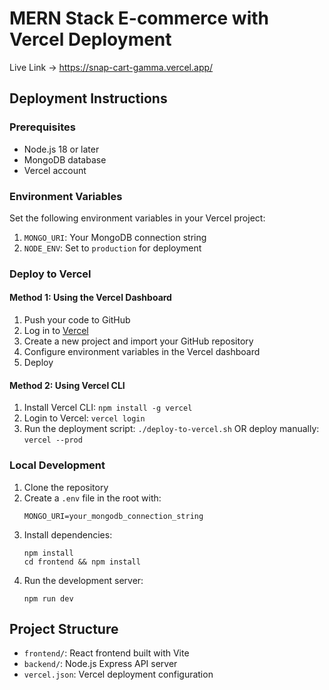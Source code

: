 # MERN Stack E-commerce with Vercel Deployment

Live Link -> https://snap-cart-gamma.vercel.app/

## Deployment Instructions

### Prerequisites
- Node.js 18 or later
- MongoDB database
- Vercel account

### Environment Variables
Set the following environment variables in your Vercel project:

1. `MONGO_URI`: Your MongoDB connection string
2. `NODE_ENV`: Set to `production` for deployment

### Deploy to Vercel

#### Method 1: Using the Vercel Dashboard
1. Push your code to GitHub
2. Log in to [Vercel](https://vercel.com)
3. Create a new project and import your GitHub repository
4. Configure environment variables in the Vercel dashboard
5. Deploy

#### Method 2: Using Vercel CLI
1. Install Vercel CLI: `npm install -g vercel`
2. Login to Vercel: `vercel login`
3. Run the deployment script: `./deploy-to-vercel.sh`
   OR deploy manually: `vercel --prod`

### Local Development
1. Clone the repository
2. Create a `.env` file in the root with:
   ```
   MONGO_URI=your_mongodb_connection_string
   ```
3. Install dependencies:
   ```
   npm install
   cd frontend && npm install
   ```
4. Run the development server:
   ```
   npm run dev
   ```

## Project Structure
- `frontend/`: React frontend built with Vite
- `backend/`: Node.js Express API server
- `vercel.json`: Vercel deployment configuration 
